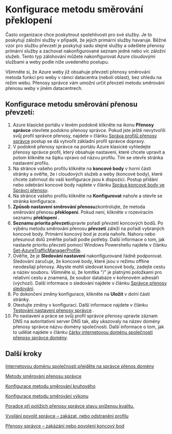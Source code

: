<properties
   pageTitle="Konfigurace metodu směrování přenosu přenosy Správce převzetí | Microsoft Azure"
   description="Tento článek vám pomůže konfigurace metodu směrování přenosu převzetí ve Správci přenosy"
   services="traffic-manager"
   documentationCenter=""
   authors="sdwheeler"
   manager="carmonm"
   editor="tysonn" />
<tags
   ms.service="traffic-manager"
   ms.devlang="na"
   ms.topic="article"
   ms.tgt_pltfrm="na"
   ms.workload="infrastructure-services"
   ms.date="10/18/2016"
   ms.author="sewhee" />
<!-- repub for nofollow -->

# <a name="configure-failover-routing-method"></a>Konfigurace metodu směrování překlopení

Často organizace chce poskytnout spolehlivosti pro své služby. Je to poskytují záložní služby v případě, že jejich primární služby havaruje. Běžné vzor pro službu převzetí je poskytují sadu stejné služby a odešlete přenosy primární služby a zachovat nakonfigurované seznam jedné nebo víc záložní služeb. Tento typ zálohování můžete nakonfigurovat Azure cloudovými službami a weby podle níže uvedeného postupu.

Všimněte si, že Azure weby již obsahuje převzetí přenosy směrování metoda funkcí pro weby v rámci datacentra (neboli oblast), bez ohledu na režim webu. Přenosy správce vám umožní určit převzetí metodu směrování přenosu weby v jiném datacentrech.

## <a name="to-configure-failover-traffic-routing-method"></a>Konfigurace metodu směrování přenosu převzetí:

1. Azure klasické portálu v levém podokně klikněte na ikonu **Přenosy správce** otevřete podokno přenosy správce. Pokud jste ještě nevytvořili svůj profil správce přenosy, najdete v článku [Správa profilů přenosy správce](traffic-manager-manage-profiles.md) postup se dá vytvořit základní profil správce dopravy.
2. V podokně přenosy správce na portálu Azure klasické vyhledejte přenosy správce profil, který obsahuje nastavení, které chcete upravit a potom klikněte na šipku vpravo od názvu profilu. Tím se otevře stránka nastavení profilu.
3. Na stránce vašeho profilu klikněte na **koncové body** v horní části stránky a ověřte, že i cloudových služeb a weby (koncové body), které chcete zahrnout do vaší konfigurace jsou k dispozici. Postup přidání nebo odebrání koncové body najdete v článku [Správa koncové body ve Správci přenosy](traffic-manager-endpoints.md).
4. Na stránce vašeho profilu klikněte na **Konfigurovat** nahoře a otevře se stránka konfigurace.
5. **Způsob nastavení směrování přenosu**zkontrolujte, že metoda směrování přenosu **překlopení**. Pokud není, klikněte v rozevíracím seznamu **překlopení** .
6. **Seznamu priorita převzetí**upravte pořadí převzetí koncových bodů. Po výběru metodu směrování přenosu **převzetí** záleží na pořadí vybraných koncové body. Primární koncový bod je zcela nahoře. Nahoru nebo přesunout dolů změňte pořadí podle potřeby. Další informace o tom, jak nastavte prioritu převzetí pomocí Windows Powershellu najdete v článku [Set-AzureTrafficManagerProfile](http://go.microsoft.com/fwlink/p/?LinkId=400880).
7. Ověřte, že je **Sledování nastavení** nakonfigurované řádně podporovat. Sledování zaručuje, že koncové body, které jsou v režimu offline neodesílají přenosy. Abyste mohli sledovat koncové body, zadejte cestu a název souboru. Všimněte si, že lomítka "/" je platnými položkami pro relativní cestu a znamená, že soubor databáze v kořenovém adresáři (výchozí). Další informace o sledování najdete v článku [Správce přenosy sledování](traffic-manager-monitoring.md).
8. Po dokončení změny konfigurace, klikněte na **Uložit** v dolní části stránky.
9. Otestujte změny v konfiguraci. Další informace najdete v článku [Testování nastavení přenosy správce](traffic-manager-testing-settings.md) .
10. Po nastavení a práce se svůj profil správce přenosy upravte záznam DNS na autoritativní server DNS tak, aby ukazovaly na název domény přenosy správce názvu domény společnosti. Další informace o tom, jak to udělat najdete v článku [čárky internetovou doménu společnosti přenosy správce domény](traffic-manager-point-internet-domain.md).

## <a name="next-steps"></a>Další kroky

[Internetovou doménu společnosti přejděte na správce přenos domény](traffic-manager-point-internet-domain.md)

[Metody směrování přenosu správce](traffic-manager-routing-methods.md)

[Konfigurace metodu směrování kruhového](traffic-manager-configure-round-robin-routing-method.md)

[Konfigurace metodu směrování výkonu](traffic-manager-configure-performance-routing-method.md)

[Poradce při potížích přenosy správce stavu sníženou kvalitu.](traffic-manager-troubleshooting-degraded.md)

[Vysílání povolit správce – zakázat, nebo odstranění profilu](disable-enable-or-delete-a-profile.md)

[Přenosy správce – zakázání nebo povolení koncový bod](disable-or-enable-an-endpoint.md)

